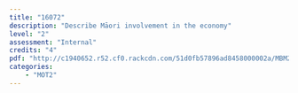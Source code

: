 ```yaml
---
title: "16072"
description: "Describe Māori involvement in the economy"
level: "2"
assessment: "Internal"
credits: "4"
pdf: "http://c1940652.r52.cf0.rackcdn.com/51d0fb57896ad8458000002a/MBM2-16072.pdf"
categories:
    - "MOT2"
---
```


